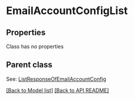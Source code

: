 
# EmailAccountConfigList
## Properties
Class has no properties


## Parent class

See: [ListResponseOfEmailAccountConfig](ListResponseOfEmailAccountConfig.md)

[[Back to Model list]](Models.md) [[Back to API README]](README.md)


